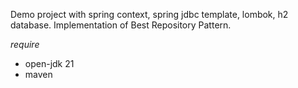 Demo project with spring context, spring jdbc template, lombok, h2 database. Implementation of Best Repository Pattern.

_require_

- open-jdk 21
- maven
